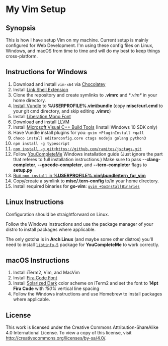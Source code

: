 # My Vim Setup

## Synopsis

This is how I have setup Vim on my machine. Current setup is
mainly configured for Web Development. I'm using these config files on Linux,
Windows, and macOS from time to time and will do my best to keep things
cross-platform.

## Instructions for Windows

1.  Download and install `vim-x64` via [Chocolatey][1]
2.  Install [Link Shell Extension][2]
3.  Clone the repository and create symlinks to **.vimrc** and
    **.vim\** in your home directory.
4.  [Install Vundle][3] to **%USERPROFILE%\.vim\bundle** (copy
	**misc/curl.cmd** to your git cmd directory, and skip editing **.vimrc**)
5.  Install [Liberation Mono Font][4]
6.  Download and install [LLVM][5]
7.  Install [Microsoft Visual C++ Build Tools][6] (Install Windows
	10 SDK only)
8.  Have Vundle install plugins for you: `gvim +PluginInstall +qall`
9.  `choco install editorconfig.core ctags nodejs golang python3`
10. `npm install -g typescript`
11. [`npm install -g git+https://github.com/ramitos/jsctags.git`][7]
12. Follow [YouCompleteMe][8] Windows installation guide (Just ignore the part
    that referes to full installation instructions.) Make sure to pass
    **--clang-completer**, **--gocode-completer**, and **--tern-completer**
    flags to **setup.py**
13. [Run `npm install` in **%USERPROFILE%\.vim\bundle\tern\_for\_vim**][9]
14. Copy/create a symlink to **misc/.tern-config** to/in your home directory.
15. Install required binaries for **go-vim**: [`gvim +GoInstallBinaries`][10]

## Linux Instructions

Configuration should be straightforward on Linux.

Follow the Windows instructions and use the package manager of your distro
to install packages where applicable.

The only gotcha is in **Arch Linux** (and maybe some other distros) you'll need
to install [`libtinfo-5`][11] package for **YouCompleteMe** to work correctly.

## macOS Instructions

1. Install iTerm2, Vim, and MacVim
2. Install [Fira Code Font][12]
3. Install [Solarized Dark][13] color scheme on iTerm2 and set the font to
   **14pt Fira Code** with *150%* vertical line spacing
4. Follow the Windows instructions and use Homebrew to install packages where
   applicable.

## License

This work is licensed under the Creative Commons Attribution-ShareAlike 4.0
International License. To view a copy of this license,
visit http://creativecommons.org/licenses/by-sa/4.0/.

[1]:  https://chocolatey.org/
[2]:  http://schinagl.priv.at/nt/hardlinkshellext/hardlinkshellext.html
[3]:  https://github.com/VundleVim/Vundle.vim/wiki/Vundle-for-Windows#git-on-windows
[4]:  https://fedorahosted.org/liberation-fonts
[5]:  http://llvm.org/releases/download.html
[6]:  http://landinghub.visualstudio.com/visual-cpp-build-tools
[7]:  https://github.com/ramitos/jsctags#install
[8]:  https://github.com/Valloric/YouCompleteMe
[9]:  https://github.com/ternjs/tern_for_vim#manual
[10]: https://github.com/fatih/vim-go#install
[11]: https://github.com/Valloric/YouCompleteMe/issues/778
[12]: https://github.com/tonsky/FiraCode
[13]: https://github.com/altercation/solarized/tree/master/iterm2-colors-solarized

